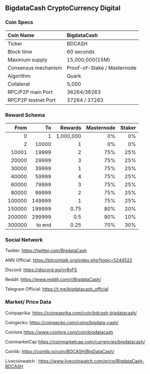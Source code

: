 ## BigdataCash CryptoCurrency Digital

### Coin Specs

Coin Name | BigdataCash
:--- | :---
Ticker | BDCASH
Block time | 60 seconds
Maximum supply | 15,000,000(15M) 
Consensus mechanism | Proof-of-Stake / Masternode
Algorithm | Quark
Collateral | 5,000 
RPC/P2P main Port | 36264/36263
RPCP2P testnet Port | 37264 / 37263

### Reward Schema

From | To | Rewards | Masternode | Staker |
---: | ---: | ---: | ---: | ---: |
0         | 1         | 1,000,000   | 0%  | 0%  
2     | 10000    | 1      | 0% | 0% 
10001     | 19999    | 2     | 75% | 25% 
20000     | 29999    | 3     | 75% | 25% 
30000     | 39999    | 1     | 75% | 25% 
40000     | 59999    | 4     | 75% | 25% 
60000     | 79999    | 3     | 75% | 25% 
80000     | 99999    | 2     | 75% | 25%
100000    | 149999   | 1     | 75% | 25% 
150000    | 199999   | 0.75  | 80% | 20% 
200000    | 299999   | 0.5   | 90% | 10% 
300000    | to end   | 0.25  | 70% | 30% 

### Social Network
 
Twitter:  https://twitter.com/BigdataCash 

ANN Official:  https://bitcointalk.org/index.php?topic=5244522 

Discord:  https://discord.gg/rrr8vFS 

Reddit:  https://www.reddit.com/r/BigdataCash/ 

Telegram Official: https://t.me/bigdatacash_official

### Market/ Price  Data 
Coinpaprika:  https://coinpaprika.com/coin/bdcash-bigdatacash/

Coingecko: https://coingecko.com/coins/bigdata-cash/

Coinlore  https://www.coinlore.com/coin/bigdatacash

CoinmarketCap https://coinmarketcap.com/currencies/bigdatacash/

Coinlib: https://coinlib.io/coin/BDCASH/BigDataCash/

Livecoinwatch : https://www.livecoinwatch.com/price/BigdataCash-BDCASH
